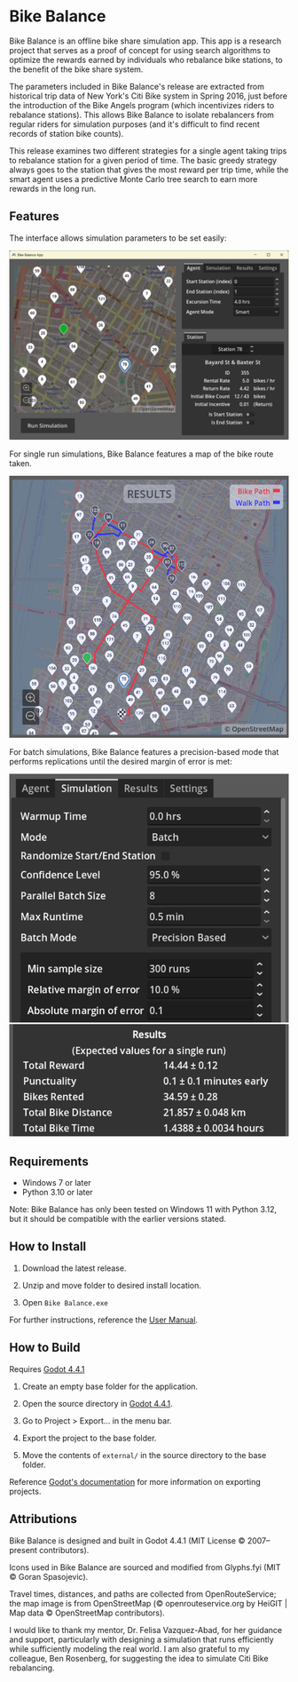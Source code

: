 # Bike Balance
Bike Balance is an offline bike share simulation app. This app is a research project that serves as a proof of concept for using search algorithms to optimize the rewards earned by individuals who rebalance bike stations, to the benefit of the bike share system.

The parameters included in Bike Balance's release are extracted from historical trip data of New York's Citi Bike system in Spring 2016, just before the introduction of the Bike Angels program (which incentivizes riders to rebalance stations). This allows Bike Balance to isolate rebalancers from regular riders for simulation purposes (and it's difficult to find recent records of station bike counts). 

This release examines two different strategies for a single agent taking trips to rebalance station for a given period of time. The basic greedy strategy always goes to the station that gives the most reward per trip time, while the smart agent uses a predictive Monte Carlo tree search to earn more rewards in the long run.


## Features
The interface allows simulation parameters to be set easily:

![parameters_interface](screenshots/feature_parameters.png)

For single run simulations, Bike Balance features a map of the bike route taken.

![single_run_results](screenshots/feature_single_run.png)

For batch simulations, Bike Balance features a precision-based mode that performs replications until the desired margin of error is met:

![batch_parameters](screenshots/feature_batch_params.png) ![batch_results](screenshots/batch_results.png)


## Requirements
- Windows 7 or later
- Python 3.10 or later

Note: Bike Balance has only been tested on Windows 11 with Python 3.12, but it should be compatible with the earlier versions stated.


## How to Install

1. Download the latest release. 

2. Unzip and move folder to desired install location.

3. Open `Bike Balance.exe`

For further instructions, reference the [User Manual](https://github.com/Yffum/bike-balance-app/wiki/User-Manual).

## How to Build
Requires [Godot 4.4.1](https://godotengine.org/download/archive/4.4.1-stable/)

1. Create an empty base folder for the application.

2. Open the source directory in [Godot 4.4.1](https://godotengine.org/download/archive/4.4.1-stable/).

3. Go to Project > Export... in the menu bar.

4. Export the project to the base folder.

5. Move the contents of `external/` in the source directory to the base folder.

Reference [Godot's documentation](https://docs.godotengine.org/en/4.4/tutorials/export/index.html) for more information on exporting projects.


## Attributions
Bike Balance is designed and built in Godot 4.4.1 (MIT License © 2007–present contributors).

Icons used in Bike Balance are sourced and modified from Glyphs.fyi (MIT © Goran Spasojevic).

Travel times, distances, and paths are collected from OpenRouteService; the map image is from OpenStreetMap (© openrouteservice.org by HeiGIT | Map data © OpenStreetMap contributors).

I would like to thank my mentor, Dr. Felisa Vazquez-Abad, for her guidance and support, particularly with designing a simulation that runs efficiently while sufficiently modeling the real world. I am also grateful to my colleague, Ben Rosenberg, for suggesting the idea to simulate Citi Bike rebalancing.
